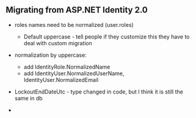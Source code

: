 ﻿## Migrating from ASP.NET Identity 2.0

- roles names need to be normalized (user.roles)
	- Default uppercase - tell people if they customize this they have to deal with custom migration

- normalization by uppercase:
	- add IdentityRole.NormalizedName
	- add IdentityUser.NormalizedUserName, IdentityUser.NormalizedEmail
- LockoutEndDateUtc - type changed in code, but I think it is still the same in db
- 